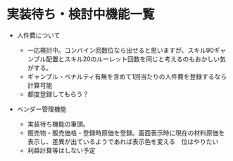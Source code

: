 # 実装待ち・検討中機能一覧

- 人件費について
  - 一応検討中。コンバイン回数位なら出せると思いますが、スキル90ギャンブル配置とスキル20のルーレット回数を同じと考えるのもおかしい気がする。
  - ギャンブル・ペナルティ有無を含めて1回当たりの人件費を登録するなら計算可能
  - 都度登録してもらう？

- ベンダー管理機能
  - 実装待ち機能の筆頭。
  - 販売物・販売価格・登録時原価を登録。画面表示時に現在の材料原価を表示し、差異が出ているようであれば表示色を変える　位はやりたい
  - 利益計算等はしない予定
